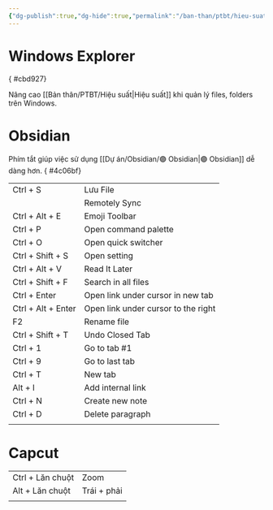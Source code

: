 ```yaml
---
{"dg-publish":true,"dg-hide":true,"permalink":"/ban-than/ptbt/hieu-suat/phim-tat-101/","hide":true,"dgPassFrontmatter":true}
---
```


# Windows Explorer
{ #cbd927}


Nâng cao [[Bản thân/PTBT/Hiệu suất\|Hiệu suất]] khi quản lý files, folders trên Windows. 

# Obsidian

Phím tắt giúp việc sử dụng [[Dự án/Obsidian/🟣 Obsidian\|🟣 Obsidian]] dễ dàng hơn.
{ #4c06bf}


|                    |                                     |
| ------------------ | ----------------------------------- |
| Ctrl + S           | Lưu File                            |
|                    | Remotely Sync                       |
| Ctrl + Alt + E     | Emoji Toolbar                       |
| Ctrl + P           | Open command palette                |
| Ctrl + O           | Open quick switcher                 |
| Ctrl + Shift + S   | Open setting                        |
| Ctrl + Alt + V     | Read It Later                       |
| Ctrl + Shift + F   | Search in all files                 |
| Ctrl + Enter       | Open link under cursor in new tab   |
| Ctrl + Alt + Enter | Open link under cursor to the right |
| F2                 | Rename file                         |
| Ctrl + Shift + T   | Undo Closed Tab                     |
| Ctrl + 1           | Go to tab #1                        |
| Ctrl + 9           | Go to last tab                      |
| Ctrl + T           | New tab                             |
| Alt + I            | Add internal link                   |
| Ctrl + N           | Create new note                     |
| Ctrl + D           | Delete paragraph                    |
|                    |                                     |

# Capcut

|                  |             |
| ---------------- | ----------- |
| Ctrl + Lăn chuột | Zoom        |
| Alt + Lăn chuột  | Trái + phải |
|                  |             |
